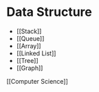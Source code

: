 # Data Structure

- [[Stack]]
- [[Queue]]
- [[Array]]
- [[Linked List]]
- [[Tree]]
- [[Graph]]

[[Computer Science]]

